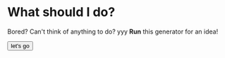 # What should I do?
Bored?
Can't think of anything to do? yyy
**Run** this generator for an idea!

<html>

<button onclick="myTask('./whattodo.txt')">let's go</button>

<script>
  
function myTask(file) {
var text = file.toString();
text = text.split("\n");
alert(text[0]);
}
</script>
    
</html>
  
